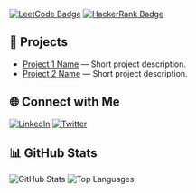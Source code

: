 [![LeetCode Badge](https://img.shields.io/badge/LeetCode-FFA116?style=flat&logo=LeetCode&logoColor=black)](https://leetcode.com/richardshiawase/) [![HackerRank Badge](https://img.shields.io/badge/HackerRank-2EC866?style=flat&logo=HackerRank&logoColor=white)](https://www.hackerrank.com/richardshiawase)



## 🚀 Projects
- [Project 1 Name](https://github.com/username/project1) — Short project description.
- [Project 2 Name](https://github.com/username/project2) — Short project description.

## 🌐 Connect with Me
[![LinkedIn](https://img.shields.io/badge/LinkedIn-0A66C2?style=for-the-badge&logo=linkedin&logoColor=white)](https://linkedin.com/in/your-linkedin-username)
[![Twitter](https://img.shields.io/badge/Twitter-1DA1F2?style=for-the-badge&logo=twitter&logoColor=white)](https://twitter.com/your-twitter-username)

## 📊 GitHub Stats
![GitHub Stats](https://github-readme-stats.vercel.app/api?username=richardshiawase&show_icons=true&theme=radical)
![Top Languages](https://github-readme-stats.vercel.app/api/top-langs/?username=richardshiawase&layout=compact&theme=radical)
